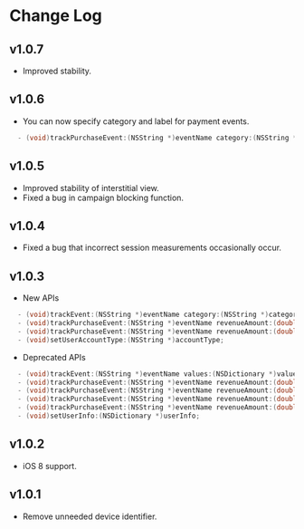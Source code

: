# Change Log

## v1.0.7
* Improved stability.

## v1.0.6
* You can now specify category and label for payment events.
```objective-c
  - (void)trackPurchaseEvent:(NSString *)eventName category:(NSString *)category label:(NSString *)label revenueAmount:(double)revenueAmount currency:(NSString *)currency transactionId:(NSString *)transactionId productId:(NSString *)productId campaignId:(NSString *)campaignId contentId:(NSString *)contentId;
```

## v1.0.5
* Improved stability of interstitial view.
* Fixed a bug in campaign blocking function.

## v1.0.4
* Fixed a bug that incorrect session measurements occasionally occur.

## v1.0.3
* New APIs
```objective-c
  - (void)trackEvent:(NSString *)eventName category:(NSString *)category label:(NSString *)label value:(NSNumber *)value;
  - (void)trackPurchaseEvent:(NSString *)eventName revenueAmount:(double)revenueAmount currency:(NSString *)currency transactionId:(NSString *)transactionId productId:(NSString *)productId;
  - (void)trackPurchaseEvent:(NSString *)eventName revenueAmount:(double)revenueAmount currency:(NSString *)currency transactionId:(NSString *)transactionId productId:(NSString *)productId campaignId:(NSString *)campaignId contentId:(NSString *)contentId;
  - (void)setUserAccountType:(NSString *)accountType;
```
* Deprecated APIs
```objective-c
  - (void)trackEvent:(NSString *)eventName values:(NSDictionary *)values;
  - (void)trackPurchaseEvent:(NSString *)eventName revenueAmount:(double)revenueAmount currency:(NSString *)currency;
  - (void)trackPurchaseEvent:(NSString *)eventName revenueAmount:(double)revenueAmount currency:(NSString *)currency transactionId:(NSString *)transactionId;
  - (void)trackPurchaseEvent:(NSString *)eventName revenueAmount:(double)revenueAmount currency:(NSString *)currency purchase:(VPPurchase *)purchase;
  - (void)trackPurchaseEvent:(NSString *)eventName revenueAmount:(double)revenueAmount currency:(NSString *)currency transactionId:(NSString *)transactionId purchase:(VPPurchase *)purchase;
  - (void)setUserInfo:(NSDictionary *)userInfo;
```

## v1.0.2
* iOS 8 support.

## v1.0.1
* Remove unneeded device identifier.
